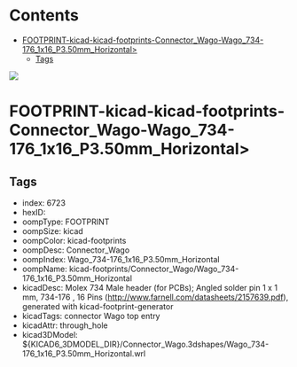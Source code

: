 



Contents
========

* [FOOTPRINT-kicad-kicad-footprints-Connector_Wago-Wago_734-176_1x16_P3.50mm_Horizontal>](#footprint-kicad-kicad-footprints-connector_wago-wago_734-176_1x16_p350mm_horizontal)
	* [Tags](#tags)
  
![][im]
# FOOTPRINT-kicad-kicad-footprints-Connector_Wago-Wago_734-176_1x16_P3.50mm_Horizontal>

## Tags

- index: 6723
- hexID: 
- oompType: FOOTPRINT
- oompSize: kicad
- oompColor: kicad-footprints
- oompDesc: Connector_Wago
- oompIndex: Wago_734-176_1x16_P3.50mm_Horizontal
- oompName: kicad-footprints/Connector_Wago/Wago_734-176_1x16_P3.50mm_Horizontal
- kicadDesc: Molex 734 Male header (for PCBs); Angled solder pin 1 x 1 mm, 734-176 , 16 Pins (http://www.farnell.com/datasheets/2157639.pdf), generated with kicad-footprint-generator
- kicadTags: connector Wago  top entry
- kicadAttr: through_hole
- kicad3DModel: ${KICAD6_3DMODEL_DIR}/Connector_Wago.3dshapes/Wago_734-176_1x16_P3.50mm_Horizontal.wrl



[im]: image.png
